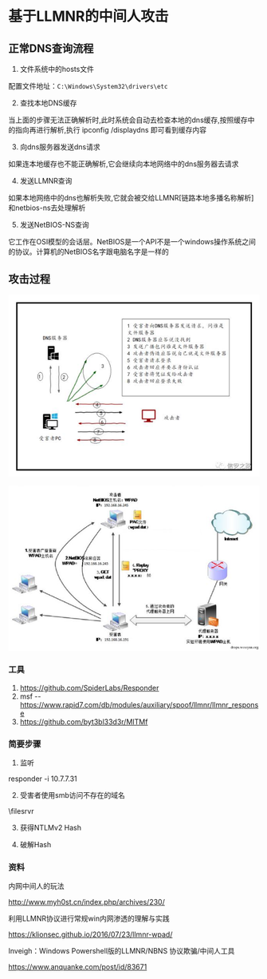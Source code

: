 # 基于LLMNR的中间人攻击

## 正常DNS查询流程

1. 文件系统中的hosts文件

配置文件地址：`C:\Windows\System32\drivers\etc`

2. 查找本地DNS缓存

当上面的步骤无法正确解析时,此时系统会自动去检查本地的dns缓存,按照缓存中的指向再进行解析,执行 ipconfig /displaydns 即可看到缓存内容

3. 向dns服务器发送dns请求

如果连本地缓存也不能正确解析,它会继续向本地网络中的dns服务器去请求

4. 发送LLMNR查询

如果本地网络中的dns也解析失败,它就会被交给LLMNR[链路本地多播名称解析]和netbios-ns去处理解析

5. 发送NetBIOS-NS查询

它工作在OSI模型的会话层。NetBIOS是一个API不是一个windows操作系统之间的协议。计算机的NetBIOS名字跟电脑名字是一样的


## 攻击过程

![1](pic/基于LLMNR的中间人攻击1.jpg)

![2](pic/基于LLMNR的中间人攻击2.jpg)


### 工具

1. https://github.com/SpiderLabs/Responder
2. msf -- https://www.rapid7.com/db/modules/auxiliary/spoof/llmnr/llmnr_response
3. https://github.com/byt3bl33d3r/MITMf

### 简要步骤

1. 监听

responder -i 10.7.7.31

2. 受害者使用smb访问不存在的域名

\filesrvr

3. 获得NTLMv2 Hash

4. 破解Hash


### 资料

内网中间人的玩法

http://www.myh0st.cn/index.php/archives/230/

利用LLMNR协议进行常规win内网渗透的理解与实践

https://klionsec.github.io/2016/07/23/llmnr-wpad/

Inveigh：Windows Powershell版的LLMNR/NBNS 协议欺骗/中间人工具

https://www.anquanke.com/post/id/83671

